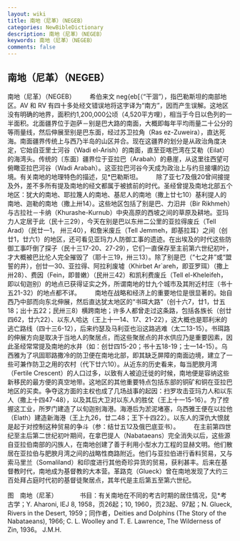 ```yaml
---
layout: wiki
title: 南地（尼革）（NEGEB）
categories: NewBibleDictionary
description: 南地（尼革）（NEGEB）
keywords: 南地（尼革）（NEGEB）
comments: false
---
```


## 南地（尼革）（NEGEB）



南地（尼革）（NEGEB）
　　希伯来文 neg{eb[（“干涸”），指巴勒斯坦的南部地区。AV 和 RV 有四十多处经文错误地将这字译为“南方”，因而产生误解。这地区没有明确的地界，面积约1,200,000公顷（4,520平方哩），相当于今日以色列的一半面积。北面疆界位于迦萨－别是巴大路的南面，大概即每年平均雨量二十公分的等雨量线，然后伸展至别是巴东面，经过苏卫拉角（Ras ez-Zuweira），直达死海。南面疆界传统上与西乃半岛的山区并合。现在这疆界的划分是从政治角度决定，它始自亚里士河谷（Wadi el-Arish）的南面，直至亚喀巴湾在艾勒（Eilat）的海湾头。传统的〔东面〕疆界位于亚拉巴（Arabah）的悬崖，从这里往西望可俯瞰亚拉巴河谷（Wadi Arabah）。这亚拉巴河谷今天成为政治上与约旦接壤的边境。有关南地的地理特色的描述，见*巴勒斯坦。
　　除了亚七7及俄20曾间接提及外，差不多所有提及南地的经文都属于被掳前的时代。圣经曾提及南地北部五个地区：犹大的南地、耶拉篾人的南地、基尼人的南地（撒上廿七10）基利提人的南地、迦勒的南地（撒上卅14）。这些地区包括了别是巴、力汨井（Bir Rikhmeh）与古拉社－卡纳（Khurashe-Kurnub）中央高原的西坡之间的草原及耕地。亚玛力人定居于此（民十三29），今天在别是巴以东卅二公里的亚拉得废丘（Tell Arad）（民廿一1， 卅三40），和詹米废丘（Tell Jemmeh，即基拉耳）之间（创廿1，廿六1）的地区，还可看见亚玛力人防御工事的遗迹。在出埃及的时代这些防御工事吓倒了探子（民十三17-20、27-29），它们一直保存至主前第六世纪初叶，才大概被巴比伦人完全摧毁了（耶十三19，卅三13）。除了别是巴（“七之井”或“盟誓的井），创廿一30、亚拉得、阿拉利废墟（Khirbet
Ar`areh，即亚罗珥）（撒上卅28）、费因（Fein，即普嫩）（民卅三42）和凯利费废丘（Tell el-Kheleifeh，即以旬迦别）的地点已获得证实之外，所谓南地的廿九个城市及其附近村庄（书十五21-32）的地点都不详。
　　南地在战略和经济上的重要地位是很显著的。始自西乃中部而向东北伸展，然后直达犹太地区的“书珥大路”（创十六7，廿1，廿五18；出十五22；民卅三8）横跨南地；许多人都曾走过这条路，包括各族长（创廿四62，廿六22）、以东人哈达（王上十一14、17、21-22），这大概也是耶利米的逃亡路线（四十三6-12），后来约瑟及马利亚也沿这路逃难（太二13-15）。书珥路的伸展方向是取决于当地人的聚居点，而这些聚居点的井水供应乃是重要因素，因此圣经常常提及南地的水井（如：创廿四15-20；书十五18-19；士一14-15）。乌西雅为了巩固耶路撒冷的防卫便在南地北部，即其缺乏屏障的南面边境，建立了一些可兼作防卫之用的农村（代下廿六10）。从近东的历史看来，每当肥腴月湾（Fertile Crescent）的人口过多，以致有人被迫迁徙的时候，南地便是容纳这些新移民的最方便的真空地带。这地区的其他重要特点包括东部的铜矿和铜在亚拉巴地区的买卖。争夺这方面的主权也成了几场战事的起因：扫罗攻击亚玛力人和以东人（撒上十四47-48），以及其后大卫对以东人的胜仗（王上十一15-16）。为了控握这工业，所罗门建造了以旬迦别海港。海港后为淤泥堵塞，乌西雅王便在以拉他（Elath）建造新海港（王上九26，廿二48；王下十四22）。以东人的深仇大恨就是起于对控制这种贸易的争斗（参：结廿五12及俄巴底亚书）。
　　在主前第四世纪至主后第二世纪初叶期间，在拿巴提人（Nabataeans）完全消失以后，这些源自亚拉伯南部的闪族人，在南地创建了善于利用小型水力工程的显赫文明。他们散居在亚拉伯与肥腴月湾之间的战略性商路附近。他们与亚拉伯进行香料贸易，又与索马里兰（Somaliland）和印度进行其他奇珍异货的贸易，获利甚丰。后来在基督教时代，南地成为基督教的大本营。革路克（Glueck）曾在南地发现了大约三百处拜占庭时代初的基督徒聚居点，其年代是主后第五至第六世纪。
　


图　南地（尼革）
　
　　书目：有关南地在不同的考古时期的居住情况，见*考古学；Y. Aharoni, IEJ 8, 1958，页26起；10, 1960，页23起、97起；N. Glueck, Rivers in the Desert, 1959；同作者，Deities and Dolphins (The Story of the Nabataeans), 1966; C. L. Woolley and
T. E. Lawrence, The Wilderness of Zin,
1936。
J.M.H.





